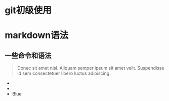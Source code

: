 # git初级使用
# markdown语法
## 一些命令和语法
> Donec sit amet nisl. Aliquam semper ipsum sit amet velit. Suspendisse
id sem consectetuer libero luctus adipiscing.
* [google]: http://google.com/        "Google"
* [yahoo]:  http://search.yahoo.com/  "Yahoo Search"
*   Blue


